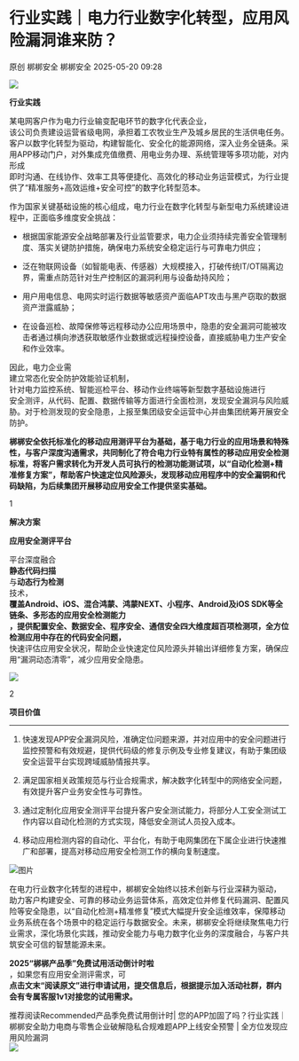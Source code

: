 #  行业实践｜电力行业数字化转型，应用风险漏洞谁来防？   
原创 梆梆安全  梆梆安全   2025-05-20 09:28  
  
![](https://mmbiz.qpic.cn/mmbiz_gif/YpfGdibD1mRlEhUENIEoRKT24icXeO3JJwibGtsO8Joic50gqlSvLmCHJreMjPSJ65ya8RqWGTpurGMxXM3xJN7faQ/640?wx_fmt=gif&wxfrom=5&wx_lazy=1&tp=webp "")  
  
**行业实践**  
  
  
  
  
某电网客户作为电力行业输变配电环节的数字化代表企业，  
该公司负责建设运营省级电网，承担着工农牧业生产及城乡居民的生活供电任务。客户以数字化转型为驱动，构建智能化、安全化的能源网络，深入业务全链条。采用APP移动门户，对外集成充值缴费、用电业务办理、系统管理等多项功能，对内形成  
即时沟通、在线协作、效率工具等便捷化、高效化的移动业务运营模式，为行业提供了“精准服务+高效运维+安全可控”的数字化转型范本。  
  
  
作为国家关键基础设施的核心组成，电力行业在数字化转型与新型电力系统建设进程中，正面临多维度安全挑战：  
- 根据国家能源安全战略部署及行业监管要求，电力企业须持续完善安全管理制度、落实关键防护措施，确保电力系统安全稳定运行与可靠电力供应；  
  
- 泛在物联网设备（如智能电表、传感器）大规模接入，打破传统IT/OT隔离边界，需重点防范针对生产控制区的漏洞利用与设备劫持风险；  
  
- 用户用电信息、电网实时运行数据等敏感资产面临APT攻击与黑产窃取的数据资产泄露威胁；  
  
- 在设备巡检、故障保修等远程移动办公应用场景中，隐患的安全漏洞可能被攻击者通过横向渗透获取敏感作业数据或远程操控设备，直接威胁电力生产安全和作业效率。  
  
  
因此，电力企业需  
建立常态化安全防护效能验证机制，  
针对电力监控系统、智能巡检平台、移动作业终端等新型数字基础设施进行  
安全测评，从代码、配置、数据传输等方面进行全面检测，发现安全漏洞与风险威胁。对于检测发现的安全隐患，上报至集团级安全运营中心并由集团统筹开展安全防护。  
  
**梆梆安全依托标准化的移动应用测评平台为基础，基于电力行业的应用场景和特殊性，与客户深度沟通需求，共同制化了符合电力行业特有属性的移动应用安全检测标准，将客户需求转化为开发人员可执行的检测功能测试项，以“自动化检测+精准修复方案”，帮助客户快速定位风险源头，发现移动应用程序中的安全漏铜和代码缺陷，为后续集团开展移动应用安全工作提供坚实基础。**  
  
1  
  
**解决方案**  
  
**应用安全测评平台**  
  
平台深度融合  
**静态代码扫描**  
与**动态行为检测**  
技术，  
**覆盖Android、iOS、混合鸿蒙、鸿蒙NEXT、小程序、Android及iOS SDK等全链条、多形态的应用安全检测能力**  
**，提供配置安全、数据安全、程序安全、通信安全四大维度超百项检测项，全方位检测应用中存在的代码安全问题，**  
快速评估应用安全状况，帮助企业快速定位风险源头并输出详细修复方案，确保应用“漏洞动态清零”，减少应用安全隐患。  
  
![](https://mmbiz.qpic.cn/mmbiz_png/YpfGdibD1mRnuCLKWFXFiaAHjgg8uKOBLcMibPVSTgByaUicE3Bn8J7uFnKvgU37mnw4SzMNao7x14U88gIsXFKyVQ/640?wx_fmt=png&from=appmsg "")  
  
2  
  
**项目价值**  
  
  
****  
1. 快速发现APP安全漏洞风险，准确定位问题来源，并对应用中的安全问题进行监控预警和有效规避，提供代码级的修复示例及专业修复建议，有助于集团级安全运营平台实现跨域威胁情报共享。  
  
2. 满足国家相关政策规范与行业合规需求，解决数字化转型中的网络安全问题，有效提升客户业务安全性与可靠性。  
  
3. 通过定制化应用安全测评平台提升客户安全测试能力，将部分人工安全测试工作内容以自动化检测的方式实现，降低安全测试人员投入成本。  
  
4. 移动应用检测内容的自动化、平台化，有助于电网集团在下属企业进行快速推广和部署，提高对移动应用安全检测工作的横向复制速度。  
  
![图片](https://mmbiz.qpic.cn/mmbiz_png/YpfGdibD1mRnbdum7MFpicgvt5icVaX0Jsibv11OCV3XwPgBjNJPTfcBsJrRqib8tnyyw5ky47KugPBNxoGVH449s7Q/640?wx_fmt=other&wxfrom=5&wx_lazy=1&wx_co=1&tp=webp "")  
  
在电力行业数字化转型的进程中，梆梆安全始终以技术创新与行业深耕为驱动，  
助力客户构建安全、可靠的移动业务运营体系，高效定位并修复代码漏洞、配置风险等安全隐患，以“自动化检测+精准修复”模式大幅提升安全运维效率，保障移动业务系统在各个场景中的稳定运行与数据安全。未来，梆梆安全将继续聚焦电力行业需求，深化场景化实践，推动安全能力与电力数字化业务的深度融合，与客户共筑安全可信的智慧能源未来。  
  
**2025“梆梆产品季”免费试用活动倒计时啦**  
，如果您有应用安全测评需求，可  
**点击文末“阅读原文”进行申请试用，提交信息后，根据提示加入活动社群，群内会有专属客服1v1对接您的试用需求。**  
  
  
  
  
  
  
  
推荐阅读Recommended产品季免费试用倒计时| 您的APP加固了吗？行业实践｜梆梆安全助力电商与零售企业破解隐私合规难题APP上线安全预警 | 全方位发现应用风险漏洞  
![](https://mmbiz.qpic.cn/mmbiz_png/YpfGdibD1mRnDY5407c6UFGMlacqbuQrzVRU5sgjicTxqFdSDRLzgbfM5BibmVpNibL7Wlia0630UxgBIGaX18IJzqQ/640?wx_fmt=other&wxfrom=5&wx_lazy=1&wx_co=1&tp=webp "")  
  
